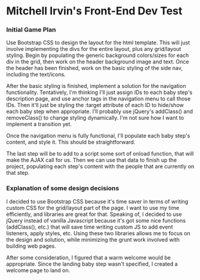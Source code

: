 # Mitchell Irvin's Front-End Dev Test

### Initial Game Plan
Use Bootstrap CSS to design the layout for the html template. This will just involve implementing the divs for the entire layout, plus any grid/layout styling.
Begin by populating the generic background colors/sizes for each div in the grid, then work on the header background image and text.
Once the header has been finished, work on the basic styling of the side nav, including the text/icons.

After the basic styling is finished, implement a solution for the navigation functionality. Tentatively, I'm thinking I'll just assign IDs to each baby step's description page, and use
anchor tags in the navigation menu to call those IDs. Then it'll just be styling the :target attribute of each ID to hide/show each baby step when appropriate. I'll probably use jQuery's
addClass() and removeClass() to change styling dynamically. I'm not sure how I want to implement a transition yet.

Once the navigation menu is fully functional, I'll populate each baby step's content, and style it. This should be straightforward.

The last step will be to add to a script some sort of onload function, that will make the AJAX call for us. Then we can use that data to finish up the project,
populating each step's content with the people that are currently on that step.

### Explanation of some design decisions
I decided to use Bootstrap CSS because it's time saver in terms of writing custom CSS for the grid/layout part of the page. I want to use my time efficiently,
and libraries are great for that. Speaking of, I decided to use jQuery instead of vanilla Javascript because it's got some nice functions (addClass(), etc.) that
will save time writing custom JS to add event listeners, apply styles, etc. Using these two libraries allows me to focus on the design and solution, while minimizing the
grunt work involved with building web pages.

After some consideration, I figured that a warm welcome would be appropriate. Since the landing baby step wasn't specified, I created a welcome page to land on. 
